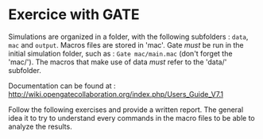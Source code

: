 # Exercice with GATE



Simulations are organized in a folder, with the following subfolders : ```data```, ```mac``` and ```output```. Macros files are stored in 'mac'. Gate *must* be run in the initial simulation folder, such as : ```Gate mac/main.mac``` (don't forget the 'mac/'). The macros that make use of data *must* refer to the 'data/' subfolder.

Documentation can be found at : http://wiki.opengatecollaboration.org/index.php/Users_Guide_V7.1

Follow the following exercises and provide a written report. The general idea it to try to understand every commands in the macro files to be able to analyze the results.


